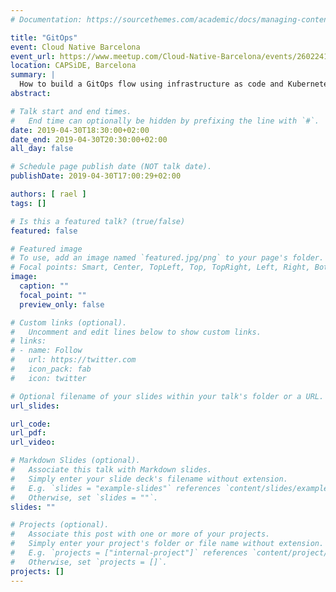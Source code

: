 ```yaml
---
# Documentation: https://sourcethemes.com/academic/docs/managing-content/

title: "GitOps"
event: Cloud Native Barcelona
event_url: https://www.meetup.com/Cloud-Native-Barcelona/events/260224164/
location: CAPSiDE, Barcelona
summary: |
  How to build a GitOps flow using infrastructure as code and Kubernetes in Google Cloud.
abstract:

# Talk start and end times.
#   End time can optionally be hidden by prefixing the line with `#`.
date: 2019-04-30T18:30:00+02:00
date_end: 2019-04-30T20:30:00+02:00
all_day: false

# Schedule page publish date (NOT talk date).
publishDate: 2019-04-30T17:00:29+02:00

authors: [ rael ]
tags: []

# Is this a featured talk? (true/false)
featured: false

# Featured image
# To use, add an image named `featured.jpg/png` to your page's folder. 
# Focal points: Smart, Center, TopLeft, Top, TopRight, Left, Right, BottomLeft, Bottom, BottomRight.
image:
  caption: ""
  focal_point: ""
  preview_only: false

# Custom links (optional).
#   Uncomment and edit lines below to show custom links.
# links:
# - name: Follow
#   url: https://twitter.com
#   icon_pack: fab
#   icon: twitter

# Optional filename of your slides within your talk's folder or a URL.
url_slides:

url_code:
url_pdf:
url_video:

# Markdown Slides (optional).
#   Associate this talk with Markdown slides.
#   Simply enter your slide deck's filename without extension.
#   E.g. `slides = "example-slides"` references `content/slides/example-slides.md`.
#   Otherwise, set `slides = ""`.
slides: ""

# Projects (optional).
#   Associate this post with one or more of your projects.
#   Simply enter your project's folder or file name without extension.
#   E.g. `projects = ["internal-project"]` references `content/project/deep-learning/index.md`.
#   Otherwise, set `projects = []`.
projects: []
---
```

